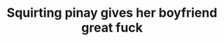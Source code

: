 ---
layout: post
title: Squirting pinay gives her boyfriend great fuck 
duration: '03:11'
view: 232
rate: 2
video: 'http://fantasti.cc/embed/8105/'
category: 
 - pinay
 - pinay-interracial
 - rough
tags: 
 - pinay-sex
 - nene
 - mokong
 - hotel 
 - fucked
 - sucked
 - blowjob
priority: 0.9
changefreq: daily
---